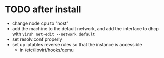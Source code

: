 # TODO after install
- change node cpu to "host"
- add the machine to the default network, and add the interface
  to dhcp with `virsh net-edit --network default`
- set resolv.conf properly
- set up iptables reverse rules so that the instance is accessible
  - in /etc/libvirt/hooks/qemu

